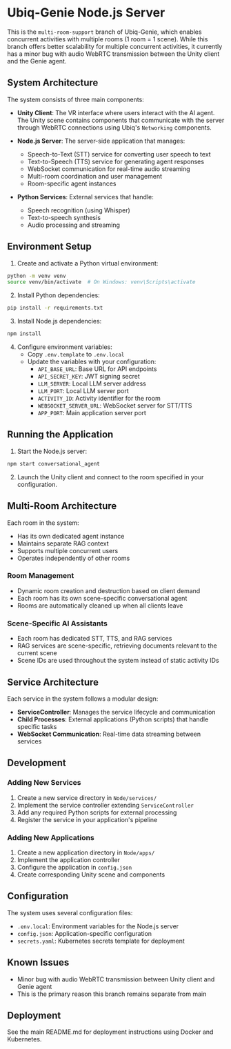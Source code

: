 # Ubiq-Genie Node.js Server

This is the `multi-room-support` branch of Ubiq-Genie, which enables concurrent activities with multiple rooms (1 room = 1 scene). While this branch offers better scalability for multiple concurrent activities, it currently has a minor bug with audio WebRTC transmission between the Unity client and the Genie agent.

## System Architecture

The system consists of three main components:

- **Unity Client**: The VR interface where users interact with the AI agent. The Unity scene contains components that communicate with the server through WebRTC connections using Ubiq's `Networking` components.

- **Node.js Server**: The server-side application that manages:
  - Speech-to-Text (STT) service for converting user speech to text
  - Text-to-Speech (TTS) service for generating agent responses
  - WebSocket communication for real-time audio streaming
  - Multi-room coordination and user management
  - Room-specific agent instances

- **Python Services**: External services that handle:
  - Speech recognition (using Whisper)
  - Text-to-speech synthesis
  - Audio processing and streaming

## Environment Setup

1. Create and activate a Python virtual environment:
```bash
python -m venv venv
source venv/bin/activate  # On Windows: venv\Scripts\activate
```

2. Install Python dependencies:
```bash
pip install -r requirements.txt
```

3. Install Node.js dependencies:
```bash
npm install
```

4. Configure environment variables:
   - Copy `.env.template` to `.env.local`
   - Update the variables with your configuration:
     - `API_BASE_URL`: Base URL for API endpoints
     - `API_SECRET_KEY`: JWT signing secret
     - `LLM_SERVER`: Local LLM server address
     - `LLM_PORT`: Local LLM server port
     - `ACTIVITY_ID`: Activity identifier for the room
     - `WEBSOCKET_SERVER_URL`: WebSocket server for STT/TTS
     - `APP_PORT`: Main application server port

## Running the Application

1. Start the Node.js server:
```bash
npm start conversational_agent
```

2. Launch the Unity client and connect to the room specified in your configuration.

## Multi-Room Architecture

Each room in the system:
- Has its own dedicated agent instance
- Maintains separate RAG context
- Supports multiple concurrent users
- Operates independently of other rooms

### Room Management
- Dynamic room creation and destruction based on client demand
- Each room has its own scene-specific conversational agent
- Rooms are automatically cleaned up when all clients leave

### Scene-Specific AI Assistants
- Each room has dedicated STT, TTS, and RAG services
- RAG services are scene-specific, retrieving documents relevant to the current scene
- Scene IDs are used throughout the system instead of static activity IDs

## Service Architecture

Each service in the system follows a modular design:

- **ServiceController**: Manages the service lifecycle and communication
- **Child Processes**: External applications (Python scripts) that handle specific tasks
- **WebSocket Communication**: Real-time data streaming between services

## Development

### Adding New Services

1. Create a new service directory in `Node/services/`
2. Implement the service controller extending `ServiceController`
3. Add any required Python scripts for external processing
4. Register the service in your application's pipeline

### Adding New Applications

1. Create a new application directory in `Node/apps/`
2. Implement the application controller
3. Configure the application in `config.json`
4. Create corresponding Unity scene and components

## Configuration

The system uses several configuration files:

- `.env.local`: Environment variables for the Node.js server
- `config.json`: Application-specific configuration
- `secrets.yaml`: Kubernetes secrets template for deployment

## Known Issues

- Minor bug with audio WebRTC transmission between Unity client and Genie agent
- This is the primary reason this branch remains separate from main

## Deployment

See the main README.md for deployment instructions using Docker and Kubernetes.
